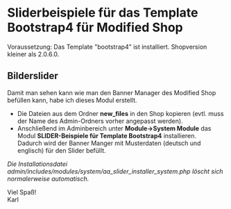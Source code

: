 # Sliderbeispiele für das Template Bootstrap4 für Modified Shop

Voraussetzung: Das Template "bootstrap4" ist installiert. Shopversion kleiner als  2.0.6.0.

## Bilderslider

Damit man sehen kann wie man den Banner Manager des Modified Shop befüllen kann, habe ich dieses Modul erstellt.

- Die Dateien aus dem Ordner **new_files** in den Shop kopieren (evtl. muss der Name des Admin-Ordners vorher angepasst werden).
- Anschließend im Adminbereich unter **Module->System Module** das Modul **SLIDER-Beispiele für Template Bootstrap4** installieren.<br />
Dadurch wird der Banner Manger mit Musterdaten (deutsch und englisch) für den Slider befüllt.

*Die Installationsdatei admin/includes/modules/system/aa_slider_installer_system.php löscht sich normalerweise automatisch.*

Viel Spaß!<br />
Karl
